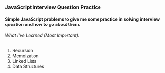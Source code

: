 ### JavaScript Interview Question Practice

#### Simple JavaScript problems to give me some practice in solving interview question and how to go about them.

###### What I've Learned (Most Important):

1. Recursion
1. Memoization
1. Linked Lists
1. Data Structures
